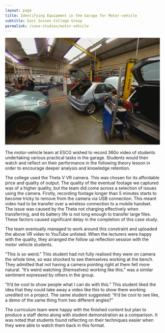 ```yaml
---
layout: page
title: Identifying Equipment in the Garage for Motor-vehicle
subtitle: East Sussex College Group
permalink: /case-studies/motor-vehicle
---
```


[![Identifying Equipment in the Garage for Motor-vehicle](/images/case-studies/motor-vehicle.jpg "Identifying Equipment in the Garage for Motor-vehicle")](/)

The motor-vehicle team at ESCG wished to record 360o video of students undertaking various practical tasks in the garage. Students would then watch and reflect on their performance in the following theory lesson in order to encourage deeper analysis and knowledge retention.

The college used the Theta V VR camera. This was chosen for its affordable price and quality of output. The quality of the eventual footage we captured was of a higher quality, but the team did come across a selection of issues using the camera. Firstly, recording footage longer than 5 minutes starts to become tricky to remove from the camera via USB connection. This meant video had to be transfer over a wireless connection to a mobile handset. The issue was caused by the Theta not charging effectively when transferring, and its battery life is not long enough to transfer large files. These factors caused significant delay in the completion of this case study.

The team eventually managed to work around this constraint and uploaded the above VR video to YouTube unlisted. When the lecturers were happy with the quality, they arranged the follow up reflection session with the motor vehicle students.

“This is so weird.” This student had not fully realised they were on camera the whole time, so was shocked to see themselves working at the bench. They admitted that not having a camera pointing right at them felt more natural. “It’s weird watching (themselves) working like this.” was a similar sentiment expressed by others in the group.

“It’d be cool to show people what I can do with this.” This student liked the idea that they could take away a video like this to show them working unedited on a project. The same student suggested: “It’d be cool to see like, a demo of the same thing from two different angles?”

The curriculum team were happy with the finished content but plan to produce a staff demo along with student demonstration as a comparison. It was noted that students found reflecting on their techniques easier when they were able to watch them back in this format.
